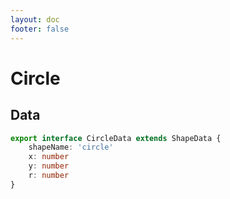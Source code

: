 ```yaml
---
layout: doc
footer: false
---
```


# Circle

## Data

```ts
export interface CircleData extends ShapeData {
	shapeName: 'circle'
	x: number
	y: number
	r: number
}
```

